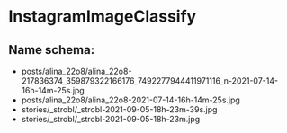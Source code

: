 # InstagramImageClassify

## Name schema:
- posts/alina_22o8/alina_22o8-217836374_359879322166176_7492277944411971116_n-2021-07-14-16h-14m-25s.jpg
- posts/alina_22o8/alina_22o8-2021-07-14-16h-14m-25s.jpg
- stories/_strobl/_strobl-2021-09-05-18h-23m-39s.jpg
- stories/_strobl/_strobl-2021-09-05-18h-23m.jpg
